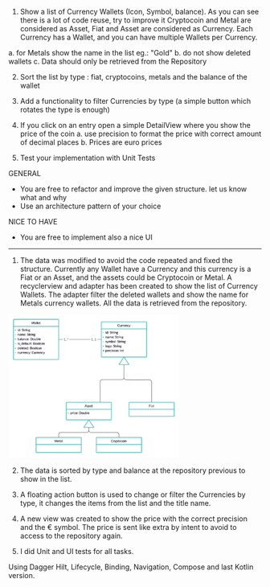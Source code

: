 1. Show a list of Currency Wallets (Icon, Symbol, balance). 
   As you can see there is a lot of code reuse, try to improve it 
   Cryptocoin and Metal are considered as Asset, Fiat and Asset are considered as Currency. 
   Each Currency has a Wallet, and you can have multiple Wallets per Currency.

  a. for Metals show the name in the list eg.: "Gold" 
  b. do not show deleted wallets
  c. Data should only be retrieved from the Repository

2. Sort the list by type : fiat, cryptocoins, metals and the balance of the wallet
3. Add a functionality to filter Currencies by type (a simple button which rotates the type is enough)
4. If you click on an entry open a simple DetailView where you show the price of the coin
   a. use precision to format the price with correct amount of decimal places
   b. Prices are euro prices

5. Test your implementation with Unit Tests


GENERAL

* You are free to refactor and improve the given structure. let us know what and why
* Use an architecture pattern of your choice

NICE TO HAVE 
* You are free to implement also a nice UI 

-----------------------------------------------------------------------------------------

1. The data was modified to avoid the code repeated and fixed the structure.
Currently any Wallet have a Currency and this currency is a Fiat or an Asset, and the assets could be Cryptocoin or Metal.
A recyclerview and adapter has been created to show the list of Currency Wallets. The adapter filter the deleted wallets and show the name for Metals currency wallets. All the data is retrieved from the repository.

<img src="https://github.com/E7-Company/Bitpanda-Android-Developer-Test/blob/master/1/Currency%20Wallets.jpg" width="340" height="285">

2. The data is sorted by type and balance at the repository previous to show in the list. 

3. A floating action button is used to change or filter the Currencies by type, it changes the items from the list and the title name.

4. A new view was created to show the price with the correct precision and the € symbol. The price is sent like extra by intent to avoid to access to the repository again.

5. I did Unit and UI tests for all tasks.


Using Dagger Hilt, Lifecycle, Binding, Navigation, Compose and last Kotlin version.

